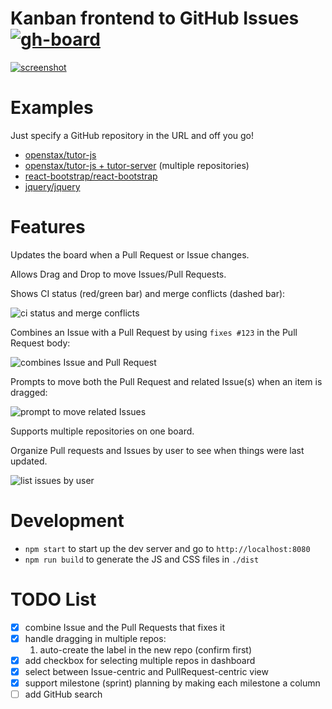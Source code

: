 # Kanban frontend to GitHub Issues [![gh-board](https://img.shields.io/github/issues/philschatz/gh-board.svg?label=Issues%20%28gh-board%29)](http://philschatz.com/gh-board/)


[![screenshot](https://cloud.githubusercontent.com/assets/253202/9979081/7ba38762-5f24-11e5-898f-c8436dd0d018.png)](http://philschatz.com/gh-board/)

# Examples

Just specify a GitHub repository in the URL and off you go!

- [openstax/tutor-js](http://philschatz.com/gh-board/#/r/openstax/tutor-js)
- [openstax/tutor-js + tutor-server](http://philschatz.com/gh-board/#/r/openstax/tutor-js|tutor-server) (multiple repositories)
- [react-bootstrap/react-bootstrap](http://philschatz.com/gh-board/#/r/react-bootstrap/react-bootstrap)
- [jquery/jquery](http://philschatz.com/gh-board/#/r/jquery/jquery)

# Features

Updates the board when a Pull Request or Issue changes.

Allows Drag and Drop to move Issues/Pull Requests.

Shows CI status (red/green bar) and merge conflicts (dashed bar):

![ci status and merge conflicts](https://cloud.githubusercontent.com/assets/253202/10155505/20f04fe0-6644-11e5-8570-b5eb9b2f7702.png)

Combines an Issue with a Pull Request by using `fixes #123` in the Pull Request body:

![combines Issue and Pull Request](https://cloud.githubusercontent.com/assets/253202/9784658/8e231a26-577a-11e5-85ec-1d40fcaa5207.png)

Prompts to move both the Pull Request and related Issue(s) when an item is dragged:

![prompt to move related Issues](https://cloud.githubusercontent.com/assets/253202/9868052/39c4cdaa-5b42-11e5-8942-7d5a1e19fd24.png)

Supports multiple repositories on one board.

Organize Pull requests and Issues by user to see when things were last updated.

![list issues by user](https://cloud.githubusercontent.com/assets/253202/10700740/d15fd326-798d-11e5-9cf5-bb990696979c.png)

# Development

- `npm start` to start up the dev server and go to `http://localhost:8080`
- `npm run build` to generate the JS and CSS files in `./dist`

# TODO List

- [x] combine Issue and the Pull Requests that fixes it
- [x] handle dragging in multiple repos:
  1. auto-create the label in the new repo (confirm first)
- [x] add checkbox for selecting multiple repos in dashboard
- [x] select between Issue-centric and PullRequest-centric view
- [x] support milestone (sprint) planning by making each milestone a column
- [ ] add GitHub search
